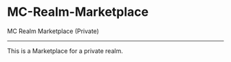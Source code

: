 # MC-Realm-Marketplace
MC Realm Marketplace (Private)
<hr>
This is a Marketplace for a private realm.
